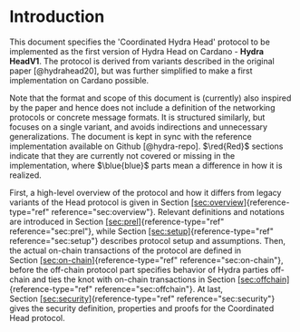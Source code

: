 # Introduction

This document specifies the 'Coordinated Hydra Head' protocol to be
implemented as the first version of Hydra Head on Cardano - **Hydra
HeadV1**. The protocol is derived from variants described in the
original paper [@hydrahead20], but was further simplified to make a
first implementation on Cardano possible.

Note that the format and scope of this document is (currently) also
inspired by the paper and hence does not include a definition of the
networking protocols or concrete message formats. It is structured
similarly, but focuses on a single variant, and avoids indirections and
unnecessary generalizations. The document is kept in sync with the
reference implementation available on Github [@hydra-repo].
$\red{Red}$ sections indicate that they are currently not
covered or missing in the implementation, where
$\blue{blue}$ parts mean a difference in how it is
realized.

First, a high-level overview of the protocol and how it differs from
legacy variants of the Head protocol is given in
Section [\[sec:overview\]](#sec:overview){reference-type="ref"
reference="sec:overview"}. Relevant definitions and notations are
introduced in Section [\[sec:prel\]](#sec:prel){reference-type="ref"
reference="sec:prel"}, while
Section [\[sec:setup\]](#sec:setup){reference-type="ref"
reference="sec:setup"} describes protocol setup and assumptions. Then,
the actual on-chain transactions of the protocol are defined in
Section [\[sec:on-chain\]](#sec:on-chain){reference-type="ref"
reference="sec:on-chain"}, before the off-chain protocol part specifies
behavior of Hydra parties off-chain and ties the knot with on-chain
transactions in
Section [\[sec:offchain\]](#sec:offchain){reference-type="ref"
reference="sec:offchain"}. At last,
Section [\[sec:security\]](#sec:security){reference-type="ref"
reference="sec:security"} gives the security definition, properties and
proofs for the Coordinated Head protocol.
